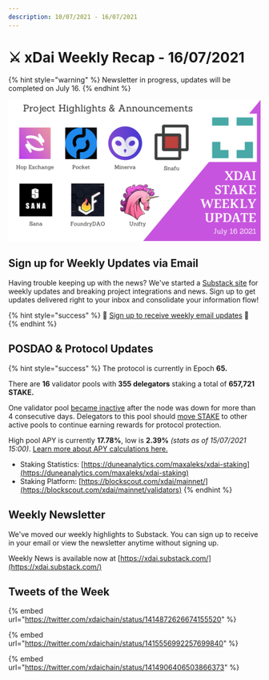 ```yaml
---
description: 10/07/2021 - 16/07/2021
---
```


# ⚔️ xDai Weekly Recap - 16/07/2021

{% hint style="warning" %}
Newsletter in progress, updates will be completed on July 16.
{% endhint %}

![](../../../../.gitbook/assets/weekly-update%20%284%29.png)

## Sign up for Weekly Updates via Email

Having trouble keeping up with the news? We've started a [Substack site](https://xdai.substack.com/) for weekly updates and breaking project integrations and news. Sign up to get updates delivered right to your inbox and consolidate your information flow!

{% hint style="success" %}
💌 [Sign up to receive weekly email updates](https://xdai.substack.com/) 💌 
{% endhint %}

## POSDAO & Protocol Updates

{% hint style="success" %}
The protocol is currently in Epoch **65.**  
  
There are **16** validator pools with **355 delegators** staking a total of **657,721 STAKE.** 

One validator pool [became inactive](https://blockscout.com/xdai/mainnet/inactive-pools) after the node was down for more than 4 consecutive days. Delegators to this pool should [move STAKE](../../../../for-stakers/staking-protocol/staking-operations/move-stake.md) to other active pools to continue earning rewards for protocol protection.  
  
High pool APY is currently **17.78%**, low is **2.39%** _\(stats as of 15/07/2021 15:00\)_. [Learn more about APY calculations here.](../../../faqs/public-staking-validators-and-delegators.md#how-is-apy-calculated)

* Staking Statistics: [https://duneanalytics.com/maxaleks/xdai-staking](https://duneanalytics.com/maxaleks/xdai-staking)
* Staking Platform: [https://blockscout.com/xdai/mainnet/](https://blockscout.com/xdai/mainnet/validators)
{% endhint %}

## Weekly Newsletter

We've moved our weekly highlights to Substack. You can sign up to receive in your email or view the newsletter anytime without signing up.

Weekly News is available now at [https://xdai.substack.com/](https://xdai.substack.com/)

## Tweets of the Week

{% embed url="https://twitter.com/xdaichain/status/1414872626674155520" %}

{% embed url="https://twitter.com/xdaichain/status/1415556992257699840" %}

{% embed url="https://twitter.com/xdaichain/status/1414906406503866373" %}



